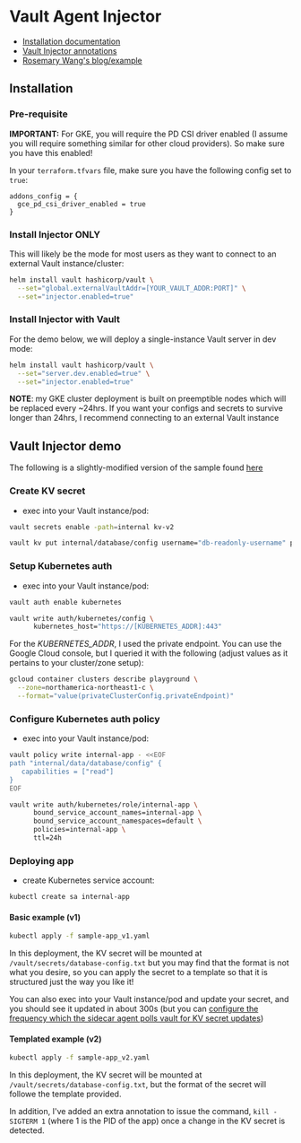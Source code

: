 # Vault Agent Injector
- [Installation documentation](https://developer.hashicorp.com/vault/docs/platform/k8s/injector/installation)
- [Vault Injector annotations](https://developer.hashicorp.com/vault/docs/platform/k8s/injector/annotations)
- [Rosemary Wang's blog/example](https://www.hashicorp.com/blog/refresh-secrets-for-kubernetes-applications-with-vault-agent)


## Installation
### Pre-requisite
**IMPORTANT:** For GKE, you will require the PD CSI driver enabled (I assume you will require something similar for other cloud providers).  So make sure you have this enabled!

In your `terraform.tfvars` file, make sure you have the following config set to `true`:
```
addons_config = {
  gce_pd_csi_driver_enabled = true
}
```

### Install Injector ONLY
This will likely be the mode for most users as they want to connect to an external Vault instance/cluster:
```sh
helm install vault hashicorp/vault \
  --set="global.externalVaultAddr=[YOUR_VAULT_ADDR:PORT]" \
  --set="injector.enabled=true"
```

### Install Injector with Vault
For the demo below, we will deploy a single-instance Vault server in dev mode:
```sh
helm install vault hashicorp/vault \
  --set="server.dev.enabled=true" \
  --set="injector.enabled=true"
```

**NOTE**: my GKE cluster deployment is built on preemptible nodes which will be replaced every ~24hrs.  If you want your configs and secrets to survive longer than 24hrs, I recommend connecting to an external Vault instance 


## Vault Injector demo
The following is a slightly-modified version of the sample found [here](https://developer.hashicorp.com/vault/tutorials/kubernetes/kubernetes-sidecar)

### Create KV secret
- exec into your Vault instance/pod:
```sh
vault secrets enable -path=internal kv-v2

vault kv put internal/database/config username="db-readonly-username" password="db-secret-password"
```

### Setup Kubernetes auth
- exec into your Vault instance/pod:
```sh
vault auth enable kubernetes

vault write auth/kubernetes/config \
      kubernetes_host="https://[KUBERNETES_ADDR]:443"
```

For the *KUBERNETES_ADDR*, I used the private endpoint.  You can use the Google Cloud console, but I queried it with the following (adjust values as it pertains to your cluster/zone setup):
```sh
gcloud container clusters describe playground \
  --zone=northamerica-northeast1-c \
  --format="value(privateClusterConfig.privateEndpoint)"
```

### Configure Kubernetes auth policy
- exec into your Vault instance/pod:
```sh
vault policy write internal-app - <<EOF
path "internal/data/database/config" {
   capabilities = ["read"]
}
EOF
```

```sh
vault write auth/kubernetes/role/internal-app \
      bound_service_account_names=internal-app \
      bound_service_account_namespaces=default \
      policies=internal-app \
      ttl=24h
```

### Deploying app
- create Kubernetes service account:
```sh
kubectl create sa internal-app
```

#### Basic example (v1)
```sh
kubectl apply -f sample-app_v1.yaml
```

In this deployment, the KV secret will be mounted at `/vault/secrets/database-config.txt` but you may find that the format is not what you desire, so you can apply the secret to a template so that it is structured just the way you like it!

You can also exec into your Vault instance/pod and update your secret, and you should see it updated in about 300s (but you can [configure the frequency which the sidecar agent polls vault for KV secret updates](https://developer.hashicorp.com/vault/docs/platform/k8s/injector/annotations#vault-hashicorp-com-template-static-secret-render-interval))

#### Templated example (v2)
```sh
kubectl apply -f sample-app_v2.yaml
```

In this deployment, the KV secret will be mounted at `/vault/secrets/database-config.txt`, but the format of the secret will followe the template provided.

In addition, I've added an extra annotation to issue the command, `kill -SIGTERM 1` (where 1 is the PID of the app) once a change in the KV secret is detected.
